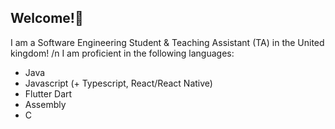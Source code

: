 ## Welcome!👋
I am a Software Engineering Student & Teaching Assistant (TA) in the United kingdom! 
/n
I am proficient in the following languages:
  - Java
  - Javascript (+ Typescript, React/React Native)
  - Flutter Dart
  - Assembly
  - C


<!--
**Mahmoud-Git123/Mahmoud-Git123** is a ✨ _special_ ✨ repository because its `README.md` (this file) appears on your GitHub profile.

Here are some ideas to get you started:

- 🔭 I’m currently working on ...
- 🌱 I’m currently learning ...
- 👯 I’m looking to collaborate on ...
- 🤔 I’m looking for help with ...
- 💬 Ask me about ...
- 📫 How to reach me: ...
- 😄 Pronouns: ...
- ⚡ Fun fact: ...
-->
